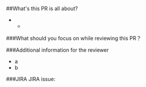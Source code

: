 ##What's this PR is all about?
- -



###What should you focus on while reviewing this PR？


###Additional information for the reviewer
- a
- b

###JIRA
JIRA issue: 
